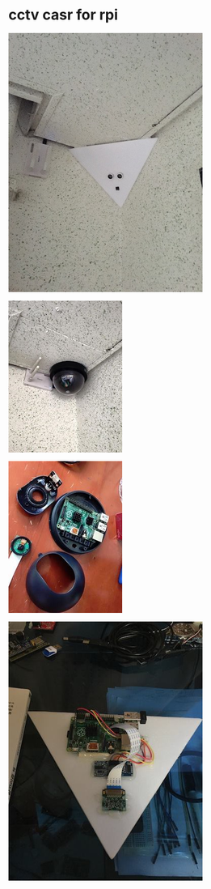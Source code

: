 cctv casr for rpi
===========================================


![1](https://raw.githubusercontent.com/chaeplin/raspberrypi-cam-cctv/master/pics/1.jpg)

![2](https://raw.githubusercontent.com/chaeplin/raspberrypi-cam-cctv/master/pics/2.jpg)

![3](https://raw.githubusercontent.com/chaeplin/raspberrypi-cam-cctv/master/pics/3.jpg)

![4](https://raw.githubusercontent.com/chaeplin/raspberrypi-cam-cctv/master/pics/4.jpg)
